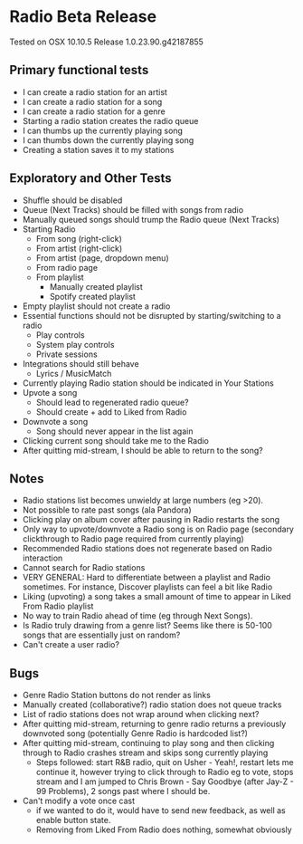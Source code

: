 # Radio Beta Release

Tested on OSX 10.10.5
Release 1.0.23.90.g42187855

## Primary functional tests

* I can create a radio station for an artist
* I can create a radio station for a song
* I can create a radio station for a genre
* Starting a radio station creates the radio queue
* I can thumbs up the currently playing song
* I can thumbs down the currently playing song
* Creating a station saves it to my stations

## Exploratory and Other Tests

* Shuffle should be disabled
* Queue (Next Tracks) should be filled with songs from radio
* Manually queued songs should trump the Radio queue (Next Tracks)
* Starting Radio
    * From song (right-click)
    * From artist (right-click)
    * From artist (page, dropdown menu)
    * From radio page
    * From playlist
        * Manually created playlist
        * Spotify created playlist
* Empty playlist should not create a radio
* Essential functions should not be disrupted by starting/switching to a radio
  * Play controls
  * System play controls
  * Private sessions
* Integrations should still behave
  * Lyrics / MusicMatch
* Currently playing Radio station should be indicated in Your Stations
* Upvote a song
    - Should lead to regenerated radio queue?
    - Should create + add to Liked from Radio
* Downvote a song
    - Song should never appear in the list again
* Clicking current song should take me to the Radio
* After quitting mid-stream, I should be able to return to the song?

## Notes

* Radio stations list becomes unwieldy at large numbers (eg >20).
* Not possible to rate past songs (ala Pandora)
* Clicking play on album cover after pausing in Radio restarts the song
* Only way to upvote/downvote a Radio song is on Radio page (secondary clickthrough to Radio page required from currently playing)
* Recommended Radio stations does not regenerate based on Radio interaction
* Cannot search for Radio stations
* VERY GENERAL: Hard to differentiate between a playlist and Radio sometimes. For instance, Discover playlists can feel a bit like Radio
* Liking (upvoting) a song takes a small amount of time to appear in Liked From Radio playlist
* No way to train Radio ahead of time (eg through Next Songs).
* Is Radio truly drawing from a genre list? Seems like there is 50-100 songs that are essentially just on random?
* Can't create a user radio?

## Bugs

* Genre Radio Station buttons do not render as links
* Manually created (collaborative?) radio station does not queue tracks
* List of radio stations does not wrap around when clicking next?
* After quitting mid-stream, returning to genre radio returns a previously downvoted song (potentially Genre Radio is hardcoded list?)
* After quitting mid-stream, continuing to play song and then clicking through to Radio crashes stream and skips song currently playing
    - Steps followed: start R&B radio, quit on Usher - Yeah!, restart lets me continue it, however trying to click through to Radio eg to vote, stops stream and I am jumped to Chris Brown - Say Goodbye (after Jay-Z - 99 Problems), 2 songs past where I should be.
* Can't modify a vote once cast
    - if we wanted to do it, would have to send new feedback, as well as enable button state.
    - Removing from Liked From Radio does nothing, somewhat obviously
